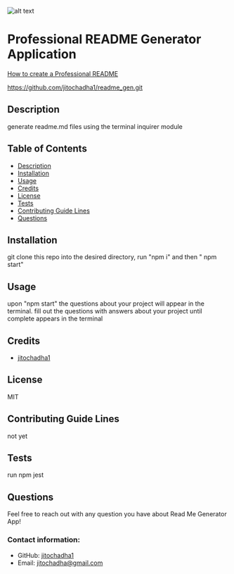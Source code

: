 ![alt text](https://img.icons8.com/material-sharp/2x/software-license.png)
# Professional README Generator Application

[How to create a Professional README](./readme-guide.md)

https://github.com/jitochadha1/readme_gen.git
## Description
generate readme.md files using the terminal inquirer module

## Table of Contents
- [Description](#description)
- [Installation](#installation)
- [Usage](#usage)
- [Credits](#credits)
- [License](#license)
- [Tests](#tests)
- [Contributing Guide Lines](#contributing)
- [Questions](#questions)

## Installation
git clone this repo into the desired directory, run "npm i" and then " npm start"
## Usage
upon "npm start" the questions about your project will appear in the terminal.  fill out the questions with answers about your project until complete appears in the terminal
## Credits
- [jitochadha1](https://github.com/jitochadha1)


## License
MIT

## Contributing Guide Lines
not yet
## Tests
run npm jest
## Questions
Feel free to reach out with any question you have about Read Me Generator App!
### Contact information:
- GitHub: [jitochadha1](https://www.github.com/jitochadha1)
- Email: [jitochadha@gmail.com](mailto:jitochadha@gmail.com)